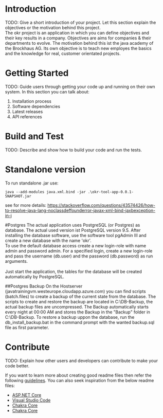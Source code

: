 # Introduction 
TODO: Give a short introduction of your project. Let this section explain the objectives or the motivation behind this project. <br> 
The okr project is an application in which you can define objectives and their key results in a company.
Objectives are aims for companies & their departments to evolve. The motivation behind this ist 
the java academy of the Brockhaus AG. Its own objective is to teach new employes the basics
and the knowledge for real, customer orientated projects.

# Getting Started
TODO: Guide users through getting your code up and running on their own system. In this section you can talk about:
1.	Installation process
2.	Software dependencies
3.	Latest releases
4.	API references

# Build and Test
TODO: Describe and show how to build your code and run the tests. <br>

# Standalone version
To run standalone .jar use:

`java --add-modules java.xml.bind -jar .\okr-tool-app-0.0.1-SNAPSHOT.jar`

see for more details:
https://stackoverflow.com/questions/43574426/how-to-resolve-java-lang-noclassdeffounderror-javax-xml-bind-jaxbexception-in-j

#Postgres
The actual application uses PostgreSQL (or Postgres) as database. The actual used version ist PostgreSQL version 9.5.
After installing the database software, use the software tool pgAdmin III and create a new database with the name 
'okr'. <br>
To use the default database access create a new login-role with name admin and password admin.
For a specified login, create a new login-role and pass the username (db.user) and the password (db.password) as run arguments.
<br>
<br>
Just start the application, the tables for the database will be created automatically by PostgreSQL. 

##Postgres Backup
On the Hostserver (javatrainingvm.westeurope.cloudapp.azure.com) you can find scripts (batch.files) to create a backup of the current state from the database.
The scripts to create and restore the backup are located in C:\DB-Backup, the actual backup files are uncompressed. 
The Backup automatically starts every night at 00:00 AM and stores the Backup in the "Backup" folder in C:\DB-Backup.
To restore a backup uppon the database, run the db_install_backup.bat in the command prompt with the wanted backup.sql file as first parameter.


# Contribute
TODO: Explain how other users and developers can contribute to make your code better. 

If you want to learn more about creating good readme files then refer the following [guidelines](https://www.visualstudio.com/en-us/docs/git/create-a-readme). You can also seek inspiration from the below readme files:
- [ASP.NET Core](https://github.com/aspnet/Home)
- [Visual Studio Code](https://github.com/Microsoft/vscode)
- [Chakra Core](https://github.com/Microsoft/ChakraCore)
- [Chakra Core](https://github.com/Microsoft/ChakraCore)